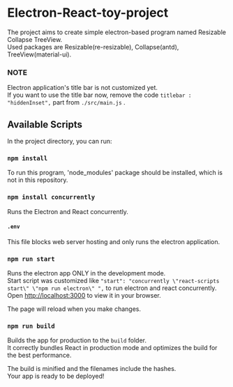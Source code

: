 # Electron-React-toy-project

The project aims to create simple electron-based program named Resizable Collapse TreeView. \
Used packages are Resizable(re-resizable), Collapse(antd), TreeView(material-ui).

### NOTE

Electron application's title bar is not customized yet. \
If you want to use the title bar now, remove the code `titlebar : "hiddenInset",` part from `./src/main.js` .

## Available Scripts

In the project directory, you can run:

### `npm install`

To run this program, 'node_modules' package should be installed, which is not in this repository.

### `npm install concurrently`

Runs the Electron and React concurrently.

#### `.env`
This file blocks web server hosting and only runs the electron application.

### `npm run start`

Runs the electron app ONLY in the development mode.\
Start script was customized like `"start": "concurrently \"react-scripts start\" \"npm run electron\" ",` to run electron and react concurrently.
Open [http://localhost:3000](http://localhost:3000) to view it in your browser.

The page will reload when you make changes.


### `npm run build`

Builds the app for production to the `build` folder.\
It correctly bundles React in production mode and optimizes the build for the best performance.

The build is minified and the filenames include the hashes.\
Your app is ready to be deployed!

